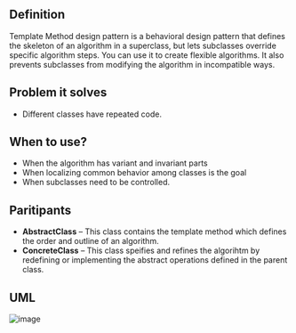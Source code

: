 ## Definition

Template Method design pattern is a behavioral design pattern that defines the skeleton of an algorithm in a superclass, but lets subclasses override specific algorithm steps. You can use it to create flexible algorithms. It also prevents subclasses from modifying the algorithm in incompatible ways.

## Problem it solves

- Different classes have repeated code.

## When to use?

- When the algorithm has variant and invariant parts
- When localizing common behavior among classes is the goal
- When subclasses need to be controlled.

## Paritipants

- **AbstractClass** – This class contains the template method which defines the order and outline of an algorithm.
- **ConcreteClass** – This class speifies and refines the algorihtm by redefining or implementing the abstract operations defined in the parent class.

## UML

![image](https://github.com/garganshul92/DesignPatterns/assets/42866822/aac93f52-b93a-4825-8fd2-02b41a09af3e)


